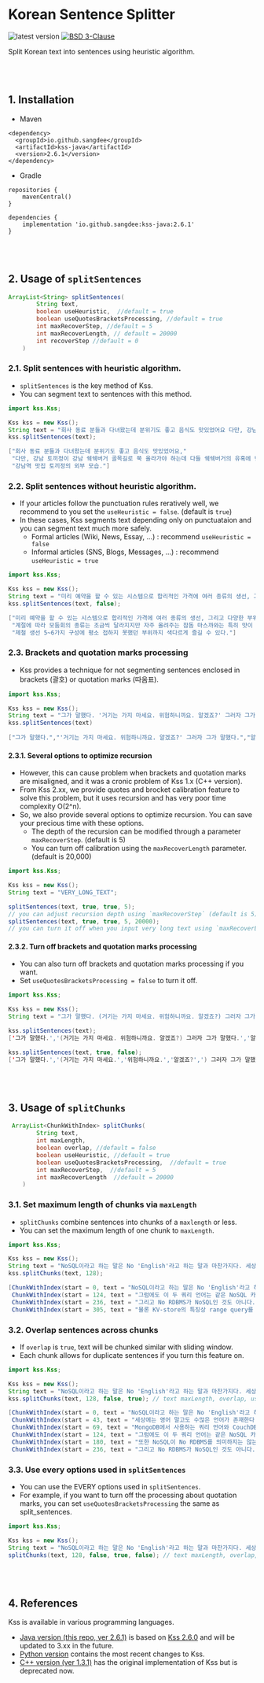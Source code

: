 # Korean Sentence Splitter
<img alt="latest version" src="https://img.shields.io/badge/latest%20version-2.6.1-blue.svg"/> <a href="https://github.com/sangdee/kss-java/blob/master/LICENSE"><img alt="BSD 3-Clause" src="https://img.shields.io/badge/license-BSD%203%20Clause-blue.svg"/></a>

Split Korean text into sentences using heuristic algorithm.

<br><br>

## 1. Installation
- Maven
```console
<dependency>
  <groupId>io.github.sangdee</groupId>
  <artifactId>kss-java</artifactId>
  <version>2.6.1</version>
</dependency>
```
- Gradle
```console
repositories {
    mavenCentral()
}

dependencies {
    implementation 'io.github.sangdee:kss-java:2.6.1'
}
```

<br><br>

## 2. Usage of `splitSentences`

```java
ArrayList<String> splitSentences(
        String text,
        boolean useHeuristic,  //default = true
        boolean useQuotesBracketsProcessing, //default = true
        int maxRecoverStep, //default = 5
        int maxRecoverLength, // default = 20000
        int recoverStep //default = 0
    ) 
```

### 2.1. Split sentences with heuristic algorithm.
- `splitSentences` is the key method of Kss.
- You can segment text to sentences with this method.

```java
import kss.Kss;

Kss kss = new Kss();
String text = "회사 동료 분들과 다녀왔는데 분위기도 좋고 음식도 맛있었어요 다만, 강남 토끼정이 강남 쉑쉑버거 골목길로 쭉 올라가야 하는데 다들 쉑쉑버거의 유혹에 넘어갈 뻔 했답니다 강남역 맛집 토끼정의 외부 모습.";
kss.splitSentences(text);
```
```java
["회사 동료 분들과 다녀왔는데 분위기도 좋고 음식도 맛있었어요,"
 "다만, 강남 토끼정이 강남 쉑쉑버거 골목길로 쭉 올라가야 하는데 다들 쉑쉑버거의 유혹에 넘어갈 뻔 했답니다,"
 "강남역 맛집 토끼정의 외부 모습."]
```

### 2.2. Split sentences without heuristic algorithm.
- If your articles follow the punctuation rules reratively well, we recommend to you set the `useHeuristic = false`. (default is `true`)
- In these cases, Kss segments text depending only on punctuataion and you can segment text much more safely.
  - Formal articles (Wiki, News, Essay, ...) : recommend `useHeuristic = false`
  - Informal articles (SNS, Blogs, Messages, ...) : recommend `useHeuristic = true`

```java
import kss.Kss;

Kss kss = new Kss();
String text = "미리 예약을 할 수 있는 시스템으로 합리적인 가격에 여러 종류의 생선, 그리고 다양한 부위를 즐길 수 있기 때문이다. 계절에 따라 모둠회의 종류는 조금씩 달라지지만 자주 올려주는 참돔 마스까와는 특히 맛이 매우 좋다. 일반 모둠회도 좋지만 좀 더 특별한 맛을 즐기고 싶다면 특수 부위 모둠회를 추천한다 제철 생선 5~6가지 구성에 평소 접하지 못했던 부위까지 색다르게 즐길 수 있다.";
kss.splitSentences(text, false);  
```
```java
["미리 예약을 할 수 있는 시스템으로 합리적인 가격에 여러 종류의 생선, 그리고 다양한 부위를 즐길 수 있기 때문이다.", 
 "계절에 따라 모둠회의 종류는 조금씩 달라지지만 자주 올려주는 참돔 마스까와는 특히 맛이 매우 좋다.", 
 "제철 생선 5~6가지 구성에 평소 접하지 못했던 부위까지 색다르게 즐길 수 있다."]
```

### 2.3. Brackets and quotation marks processing
- Kss provides a technique for not segmenting sentences enclosed in brackets (괄호) or quotation marks (따옴표).

```java
import kss.Kss;

Kss kss = new Kss();
String text = "그가 말했다. '거기는 가지 마세요. 위험하니까요. 알겠죠?' 그러자 그가 말했다. 알겠어요.";
kss.splitSentences(text)
        
["그가 말했다.","'거기는 가지 마세요. 위험하니까요. 알겠죠?' 그러자 그가 말했다.","알겠어요."]
```

#### 2.3.1. Several options to optimize recursion
- However, this can cause problem when brackets and quotation marks are misaligned, and it was a cronic problem of Kss 1.x (C++ version).
- From Kss 2.xx, we provide quotes and brocket calibration feature to solve this problem, but it uses recursion and has very poor time complexity O(2^n).
- So, we also provide several options to optimize recursion. You can save your precious time with these options.
  - The depth of the recursion can be modified through a parameter `maxRecoverStep`. (default is 5)
  - You can turn off calibration using the `maxRecoverLength` parameter. (default is 20,000)

```java
import kss.Kss;

Kss kss = new Kss();
String text = "VERY_LONG_TEXT";

splitSentences(text, true, true, 5);
// you can adjust recursion depth using `maxRecoverStep` (default is 5)
splitSentences(text, true, true, 5, 20000);
// you can turn it off when you input very long text using `maxRecoverLength` (default is 20000)
```

#### 2.3.2. Turn off brackets and quotation marks processing
- You can also turn off brackets and quotation marks processing if you want.
- Set `useQuotesBracketsProcessing = false` to turn it off.

```java
import kss.Kss;

Kss kss = new Kss();
String text = "그가 말했다. (거기는 가지 마세요. 위험하니까요. 알겠죠?) 그러자 그가 말했다. 알겠어요.";

kss.splitSentences(text);
['그가 말했다.','(거기는 가지 마세요. 위험하니까요. 알겠죠?) 그러자 그가 말했다.','알겠어요.']

kss.splitSentences(text, true, false);
['그가 말했다.','(거기는 가지 마세요.','위험하니까요.','알겠죠?',') 그러자 그가 말했다.','알겠어요.']
```

<br><br>

## 3. Usage of `splitChunks`
```java
 ArrayList<ChunkWithIndex> splitChunks(
        String text, 
        int maxLength,
        boolean overlap, //default = false
        boolean useHeuristic, //default = true
        boolean useQuotesBracketsProcessing,  //default = true
        int maxRecoverStep,  //default = 5
        int maxRecoverLength  //default = 20000
    ) 
```

### 3.1. Set maximum length of chunks via `maxLength`
- `splitChunks` combine sentences into chunks of a `maxlength` or less.
- You can set the maximum length of one chunk to `maxLength`.

```java
import kss.Kss;

Kss kss = new Kss();
String text = "NoSQL이라고 하는 말은 No 'English'라고 하는 말과 마찬가지다. 세상에는 영어 말고도 수많은 언어가 존재한다. MongoDB에서 사용하는 쿼리 언어와 CouchDB에서 사용하는 쿼리 언어는 서로 전혀 다르다. 그럼에도 이 두 쿼리 언어는 같은 NoSQL 카테고리에 속한다. 어쨌거나 SQL이 아니기 때문이다. 또한 NoSQL이 No RDBMS를 의미하지는 않는다. BerkleyDB같은 예외가 있기 때문이다. 그리고 No RDBMS가 NoSQL인 것도 아니다. SQL호환 레이어를 제공하는 KV-store라는 예외가 역시 존재한다. 물론 KV-store의 특징상 range query를 where절에 넣을 수 없으므로 완전한 SQL은 못 되고 SQL의 부분집합 정도를 제공한다.";
kss.splitChunks(text, 128);
```
```java
[ChunkWithIndex(start = 0, text = "NoSQL이라고 하는 말은 No 'English'라고 하는 말과 마찬가지다. 세상에는 영어 말고도 수많은 언어가 존재한다. MongoDB에서 사용하는 쿼리 언어와 CouchDB에서 사용하는 쿼리 언어는 서로 전혀 다르다."),
 ChunkWithIndex(start = 124, text = "그럼에도 이 두 쿼리 언어는 같은 NoSQL 카테고리에 속한다. 어쨌거나 SQL이 아니기 때문이다. 또한 NoSQL이 No RDBMS를 의미하지는 않는다. BerkleyDB같은 예외가 있기 때문이다."),
 ChunkWithIndex(start = 236, text = "그리고 No RDBMS가 NoSQL인 것도 아니다. SQL호환 레이어를 제공하는 KV-store라는 예외가 역 시 존재한다."),
 ChunkWithIndex(start = 305, text = "물론 KV-store의 특징상 range query를 where절에 넣을 수 없으므로 완전한 SQL은 못 되고 SQL의 부분집합 정도를 제공한다.")]
```

### 3.2. Overlap sentences across chunks
- If `overlap` is `true`, text will be chunked similar with sliding window.
- Each chunk allows for duplicate sentences if you turn this feature on.

```java
import kss.Kss;

Kss kss = new Kss();
String text = "NoSQL이라고 하는 말은 No 'English'라고 하는 말과 마찬가지다. 세상에는 영어 말고도 수많은 언어가 존재한다. MongoDB에서 사용하는 쿼리 언어와 CouchDB에서 사용하는 쿼리 언어는 서로 전혀 다르다. 그럼에도 이 두 쿼리 언어는 같은 NoSQL 카테고리에 속한다. 어쨌거나 SQL이 아니기 때문이다. 또한 NoSQL이 No RDBMS를 의미하지는 않는다. BerkleyDB같은 예외가 있기 때문이다. 그리고 No RDBMS가 NoSQL인 것도 아니다. SQL호환 레이어를 제공하는 KV-store라는 예외가 역시 존재한다. 물론 KV-store의 특징상 range query를 where절에 넣을 수 없으므로 완전한 SQL은 못 되고 SQL의 부분집합 정도를 제공한다.";
kss.splitChunks(text, 128, false, true); // text maxLength, overlap, useHeuristic,
```
```java
[ChunkWithIndex(start = 0, text = "NoSQL이라고 하는 말은 No 'English'라고 하는 말과 마찬가지다. 세상에는 영어 말고도 수많은 언어가 존재한다. MongoDB에서 사용하는 쿼리 언어와 CouchDB에서 사용하는 쿼리 언어는 서로 전혀 다르다."),
 ChunkWithIndex(start = 43, text = "세상에는 영어 말고도 수많은 언어가 존재한다. MongoDB에서 사용하는 쿼리 언어와 CouchDB에서 사용하는 쿼리 언어는 서로 전혀 다르다. 그럼에도 이 두 쿼리 언어는 같은 NoSQL 카테고리에 속한다."),
 ChunkWithIndex(start = 69, text = "MongoDB에서 사용하는 쿼리 언어와 CouchDB에서 사용하는 쿼리 언어는 서로 전혀 다르다. 그럼 에도 이 두 쿼리 언어는 같은 NoSQL 카테고리에 속한다. 어쨌거나 SQL이 아니기 때문이다."),
 ChunkWithIndex(start = 124, text = "그럼에도 이 두 쿼리 언어는 같은 NoSQL 카테고리에 속한다. 어쨌거나 SQL이 아니기 때문이다. 또한 NoSQL이 No RDBMS를 의미하지는 않는다. BerkleyDB같은 예외가 있기 때문이다."),
 ChunkWithIndex(start = 180, text = "또한 NoSQL이 No RDBMS를 의미하지는 않는다. BerkleyDB같은 예외가 있기 때문이다. 그리고 No RDBMS가 NoSQL인 것도 아니다. SQL호환 레이어를 제공하는 KV-store라는 예외가 역시 존재한다."),
 ChunkWithIndex(start = 236, text = "그리고 No RDBMS가 NoSQL인 것도 아니다. SQL호환 레이어를 제공하는 KV-store라는 예외가 역 시 존재한다. 물론 KV-store의 특징상 range query를 where절에 넣을 수 없으므로 완전한 SQL은 못 되고 SQL의 부분집합 정도를 제공한다.")]
```

### 3.3. Use every options used in `splitSentences`
- You can use the EVERY options used in `splitSentences`.
- For example, if you want to turn off the processing about quotation marks, you can set `useQuotesBracketsProcessing` the same as split_sentences.

```java
import kss.Kss;

Kss kss = new Kss();
String text = "NoSQL이라고 하는 말은 No 'English'라고 하는 말과 마찬가지다. 세상에는 영어 말고도 수많은 언어가 존재한다. MongoDB에서 사용하는 쿼리 언어와 CouchDB에서 사용하는 쿼리 언어는 서로 전혀 다르다. 그럼에도 이 두 쿼리 언어는 같은 NoSQL 카테고리에 속한다. 어쨌거나 SQL이 아니기 때문이다. 또한 NoSQL이 No RDBMS를 의미하지는 않는다. BerkleyDB같은 예외가 있기 때문이다. 그리고 No RDBMS가 NoSQL인 것도 아니다. SQL호환 레이어를 제공하는 KV-store라는 예외가 역시 존재한다. 물론 KV-store의 특징상 range query를 where절에 넣을 수 없으므로 완전한 SQL은 못 되고 SQL의 부분집합 정도를 제공한다.";
splitChunks(text, 128, false, true, false); // text maxLength, overlap, useHeuristic, useQuotesBracketsProcessing,
```
<br><br>

## 4. References
Kss is available in various programming languages.
- [Java version (this repo, ver 2.6.1)](https://github.com/sangdee/kss-java) is based on [Kss 2.6.0](https://github.com/hyunwoongko/kss/blob/main/docs/UPDATE.md#kss-260) and will be updated to 3.xx in the future.
- [Python version](https://github.com/hyunwoongko/kss) contains the most recent changes to Kss.
- [C++ version (ver 1.3.1)](https://github.com/likejazz/korean-sentence-splitter) has the original implementation of Kss but is deprecated now.
